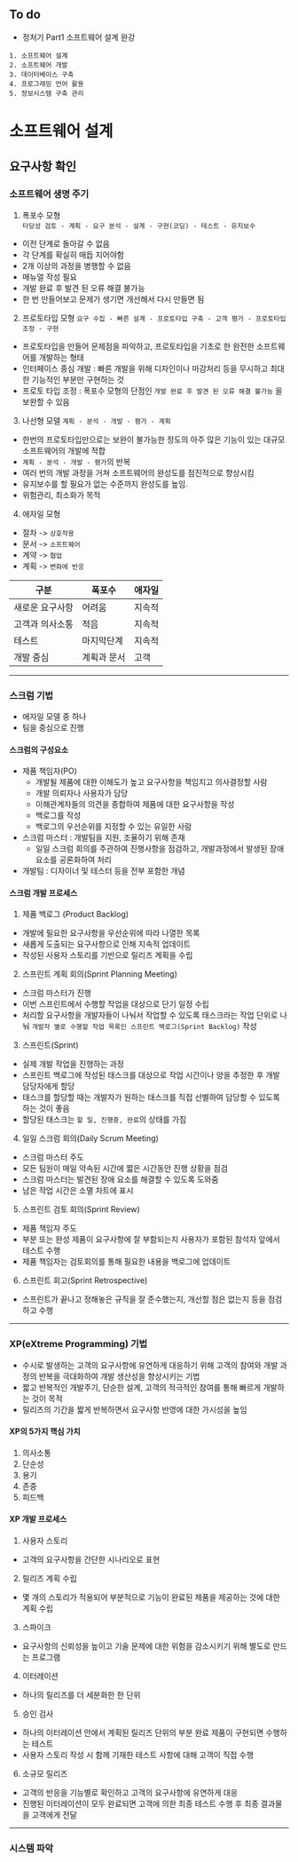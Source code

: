 ## To do
- 정처기 Part1 소프트웨어 설계 완강


```
1. 소프트웨어 설계
2. 소프트웨어 개발
3. 데이터베이스 구축
4. 프로그래밍 언어 활용
5. 정보시스템 구축 관리
```
# 소프트웨어 설계
## 요구사항 확인
### **소프트웨어 생명 주기**
1. 폭포수 모형  
`타당성 검토 - 계획 - 요구 분석 - 설계 - 구현(코딩) - 테스트 - 유지보수`
- 이전 단계로 돌아갈 수 없음
- 각 단계를 확실히 매듭 지어야함
- 2개 이상의 과정을 병행할 수 없음
- 매뉴얼 작성 필요
- 개발 완료 후 발견 된 오류 해결 불가능
- 한 번 만들어보고 문제가 생기면 개선해서 다시 만들면 됨

2. 프로토타입 모형
`요구 수집 - 빠른 설계 - 프로토타입 구축 - 고객 평가 - 프로토타입 조정 - 구현`
- 프로토타입을 만들어 문제점을 파악하고, 프로토타입을 기초로 한 완전한 소프트웨어를 개발하는 형태
- 인터페이스 중심 개발 : 빠른 개발을 위해 디자인이나 마감처리 등을 무시하고 최대한 기능적인 부분만 구현하는 것
- 프로토 타입 조정 : 폭포수 모형의 단점인 `개발 완료 후 발견 된 오류 해결 불가능` 을 보완할 수 있음
3. 나선형 모델
`계획 - 분석 - 개발 - 평가 - 계획`
- 한번의 프로토타입만으로는 보완이 불가능한 정도의 아주 많은 기능이 있는 대규모 소프트웨어의 개발에 적합
- `계획 - 분석 - 개발 - 평가`의 반복
- 여러 번의 개발 과정을 거쳐 소프트웨어의 완성도를 점진적으로 향상시킴
- 유지보수를 할 필요가 없는 수준까지 완성도를 높임.
- 위험관리, 최소화가 목적
4. 애자일 모형
- 절차 -> `상호작용`
- 문서 -> `소프트웨어`
- 계약 -> `협업`
- 계획 -> `변화에 반응`  

|구분|폭포수|애자일|
|---|---|---|
|새로운 요구사항|어려움|지속적|
|고객과 의사소통|적음|지속적|
|테스트|마지막단계|지속적|
|개발 중심|계획과 문서|고객|

---
### **스크럼 기법**
- 애자일 모델 중 하나
- 팀을 중심으로 진행
#### 스크럼의 구성요소
- 제품 책임자(PO) 
    - 개발될 제품에 대한 이해도가 높고 요구사항을 책임지고 의사결정할 사람
    - 개발 의뢰자나 사용자가 담당
    - 이해관계자들의 의견을 종합하여 제품에 대한 요구사항을 작성
    - 백로그를 작성
    - 백로그의 우선순위를 지정할 수 있는 유일한 사람
- 스크럼 마스터 : 개발팀을 지원, 조율하기 위해 존재
    - 일일 스크럼 회의를 주관하여 진행사항을 점검하고, 개발과정에서 발생된 장애요소를 공론화하여 처리
- 개발팀 : 디자이너 및 테스터 등을 전부 포함한 개념

#### 스크럼 개발 프로세스
1. 제품 백로그 (Product Backlog)
- 개발에 필요한 요구사항을 우선순위에 따라 나열한 목록
- 새롭게 도출되는 요구사항으로 인해 지속적 업데이트
- 작성된 사용자 스토리를 기반으로 릴리즈 계획을 수립
2. 스프린트 계획 회의(Sprint Planning Meeting)
- 스크럼 마스터가 진행
- 이번 스프린트에서 수행할 작업을 대상으로 단기 일정 수립
- 처리할 요구사항을 개발자들이 나눠서 작업할 수 있도록 태스크라는 작업 단위로 나눠 `개발자 별로 수행할 작업 목록인 스프린트 백로그(Sprint Backlog)` 작성
3. 스프린트(Sprint)
- 실제 개발 작업을 진행하는 과정
- 스프린트 백로그에 작성된 태스크를 대상으로 작업 시간이나 양을 추정한 후 개발 담당자에게 할당
- 태스크를 할당할 때는 개발자가 원하는 태스크를 직접 선별하여 담당할 수 있도록 하는 것이 좋음
- 할당된 태스크는 `할 일, 진행중, 완료`의 상태를 가짐
4. 일일 스크럼 회의(Daily Scrum Meeting)
- 스크럼 마스터 주도
- 모든 팀원이 매일 약속된 시간에 짧은 시간동안 진행 상황을 점검
- 스크럼 마스터는 발견된 장애 요소를 해결할 수 있도록 도와줌
- 남은 작업 시간은 소멸 차트에 표시
5. 스프린트 검토 회의(Sprint Review)
- 제품 책임자 주도
- 부분 또는 완성 제품이 요구사항에 잘 부함되는지 사용자가 포함된 참석자 앞에서 테스트 수행
- 제품 책임자는 검토회의를 통해 필요한 내용을 백로그에 업데이트
6. 스프린트 회고(Sprint Retrospective)
- 스프린트가 끝나고 정해놓은 규직을 잘 준수했는지, 개선할 점은 없는지 등을 점검하고 수행
---
### **XP(eXtreme Programming) 기법**
- 수시로 발생하는 고객의 요구사항에 유연하게 대응하기 위해 고객의 참여와 개발 과정의 반복을 극대화하여 개발 생산성을 향상시키는 기법
- 짧고 반복적인 개발주기, 단순한 설계, 고객의 적극적인 참여를 통해 빠르게 개발하는 것이 목적
- 릴리즈의 기간을 짧게 반복하면서 요구사항 반영에 대한 가시성을 높임
#### XP의 5가지 핵심 가치
1. 의사소통
2. 단순성
3. 용기
4. 존중
5. 피드백
#### XP 개발 프로세스
1. 사용자 스토리
- 고객의 요구사항을 간단한 시나리오로 표현
2. 릴리즈 계획 수립
- 몇 개의 스토리가 적용되어 부분적으로 기능이 완료된 제품을 제공하는 것에 대한 계획 수립
3. 스파이크
- 요구사항의 신뢰성을 높이고 기술 문제에 대한 위험을 감소시키기 위해 별도로 만드는 프로그램
4. 이터레이션
- 하나의 릴리즈를 더 세분화한 한 단위
5. 승인 검사
- 하나의 이터레이션 안에서 계획된 릴리즈 단위의 부분 완료 제품이 구현되면 수행하는 테스트
- 사용자 스토리 작성 시 함께 기재한 테스트 사항에 대해 고객이 직접 수행
6. 소규모 릴리즈
- 고객의 반응을 기능별로 확인하고 고객의 요구사항에 유연하게 대응
- 진행된 이터레이션이 모두 완료되면 고객에 의한 최종 테스트 수행 후 최종 결과물을 고객에게 전달
---
### **시스템 파악**


